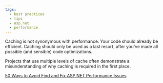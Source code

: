 ```yaml
---
tags:
  - best practices
  - tips
  - asp.net
  - performance
---
```


Caching is not synonymous with performance. Your code should already be efficient. Caching should only be used as a last resort, after you’ve made all possible (and sensible) code optimizations.

Projects that use multiple levels of cache often demonstrate a misunderstanding of why caching is required in the first place.

[50 Ways to Avoid Find and Fix ASP.NET Performance Issues](https://www.red-gate.com/library/50-ways-to-avoid-find-and-fix-asp-net-performance-issues)